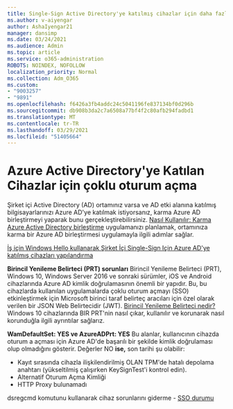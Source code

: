 ```yaml
---
title: Single-Sign Active Directory'ye katılmış cihazlar için daha fazla bilgi edinin
ms.author: v-aiyengar
author: AshaIyengar21
manager: dansimp
ms.date: 03/24/2021
ms.audience: Admin
ms.topic: article
ms.service: o365-administration
ROBOTS: NOINDEX, NOFOLLOW
localization_priority: Normal
ms.collection: Adm_O365
ms.custom:
- "9003257"
- "9891"
ms.openlocfilehash: f6426a3fb4addc24c5041196fe837134bf0d296b
ms.sourcegitcommit: db908b3da2c7a6508a77bf4f2c80afb294fadbd1
ms.translationtype: MT
ms.contentlocale: tr-TR
ms.lasthandoff: 03/29/2021
ms.locfileid: "51405664"
---
```

# <a name="single-sign-on-for-azure-active-directory-joined-devices"></a>Azure Active Directory'ye Katılan Cihazlar için çoklu oturum açma

Şirket içi Active Directory (AD) ortamınız varsa ve AD etki alanına katılmış bilgisayarlarınızı Azure AD'ye katılmak istiyorsanız, karma Azure AD birleştirmeyi yaparak bunu gerçekleştirebilirsiniz. [Nasıl Kullanılır: Karma Azure Active Directory birleştirme](https://docs.microsoft.com/azure/active-directory/devices/hybrid-azuread-join-plan) uygulamanızı planlamak, ortamınıza karma bir Azure AD birleştirmesi uygulamayla ilgili adımlar sağlar.

[İş için Windows Hello kullanarak Şirket İçi Single-Sign Için Azure AD'ye katılmış cihazları yapılandırma](https://docs.microsoft.com/azure/active-directory/devices/hybrid-azuread-join-plan) 

**Birincil Yenileme Belirteci (PRT) sorunları** Birincil Yenileme Belirteci (PRT), Windows 10, Windows Server 2016 ve sonraki sürümler, iOS ve Android cihazlarında Azure AD kimlik doğrulamasının önemli bir yapıdır. Bu, bu cihazlarda kullanılan uygulamalarda çoklu oturum açmayı (SSO) etkinleştirmek için Microsoft birinci taraf belirteç aracıları için özel olarak verilen bir JSON Web Belirtecidir (JWT). [Birincil Yenileme Belirteci nedir?](https://docs.microsoft.com/azure/active-directory/devices/concept-primary-refresh-token)Windows 10 cihazlarında BIR PRT'nin nasıl çıkar, kullanılır ve korunarak nasıl korunduğla ilgili ayrıntılar sağlarız.

**WamDefaultSet: YES ve AzureADPrt: YES** Bu alanlar, kullanıcının cihazda oturum a açması için Azure AD'de başarılı bir şekilde kimlik doğrulaması olup olmadığını gösterir. Değerler NO **ise,** son tarihi şu olabilir:

- Kayıt sırasında cihazla ilişkilendirilmiş OLAN TPM'de hatalı depolama anahtarı (yükseltilmiş çalışırken KeySignTest'i kontrol edin).
- Alternatif Oturum Açma Kimliği
- HTTP Proxy bulunamadı

dsregcmd komutunu kullanarak cihaz sorunlarını giderme - [SSO durumu](https://docs.microsoft.com/azure/active-directory/devices/troubleshoot-device-dsregcmd#sso-state)
